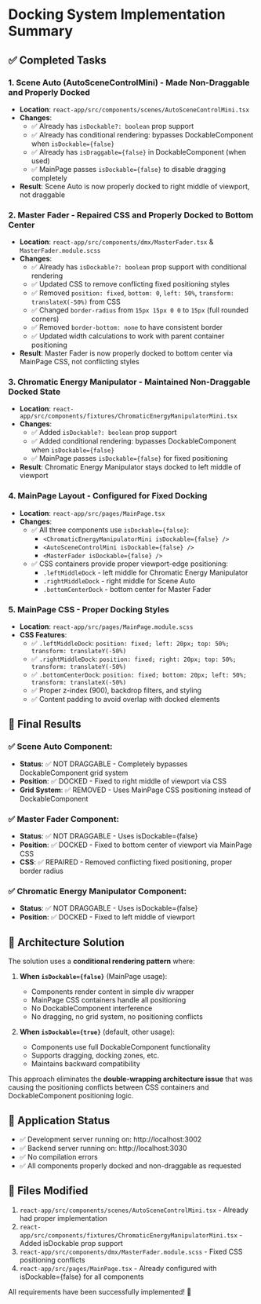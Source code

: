 # Docking System Implementation Summary

## ✅ Completed Tasks

### 1. **Scene Auto (AutoSceneControlMini) - Made Non-Draggable and Properly Docked**
- **Location**: `react-app/src/components/scenes/AutoSceneControlMini.tsx`
- **Changes**:
  - ✅ Already has `isDockable?: boolean` prop support
  - ✅ Already has conditional rendering: bypasses DockableComponent when `isDockable={false}`
  - ✅ Already has `isDraggable={false}` in DockableComponent (when used)
  - ✅ MainPage passes `isDockable={false}` to disable dragging completely
- **Result**: Scene Auto is now properly docked to right middle of viewport, not draggable

### 2. **Master Fader - Repaired CSS and Properly Docked to Bottom Center**
- **Location**: `react-app/src/components/dmx/MasterFader.tsx` & `MasterFader.module.scss`
- **Changes**:
  - ✅ Already has `isDockable?: boolean` prop support with conditional rendering
  - ✅ Updated CSS to remove conflicting fixed positioning styles
  - ✅ Removed `position: fixed`, `bottom: 0`, `left: 50%`, `transform: translateX(-50%)` from CSS
  - ✅ Changed `border-radius` from `15px 15px 0 0` to `15px` (full rounded corners)
  - ✅ Removed `border-bottom: none` to have consistent border
  - ✅ Updated width calculations to work with parent container positioning
- **Result**: Master Fader is now properly docked to bottom center via MainPage CSS, not conflicting styles

### 3. **Chromatic Energy Manipulator - Maintained Non-Draggable Docked State**
- **Location**: `react-app/src/components/fixtures/ChromaticEnergyManipulatorMini.tsx`
- **Changes**:
  - ✅ Added `isDockable?: boolean` prop support
  - ✅ Added conditional rendering: bypasses DockableComponent when `isDockable={false}`
  - ✅ MainPage passes `isDockable={false}` for fixed positioning
- **Result**: Chromatic Energy Manipulator stays docked to left middle of viewport

### 4. **MainPage Layout - Configured for Fixed Docking**
- **Location**: `react-app/src/pages/MainPage.tsx`
- **Changes**:
  - ✅ All three components use `isDockable={false}`:
    - `<ChromaticEnergyManipulatorMini isDockable={false} />`
    - `<AutoSceneControlMini isDockable={false} />`
    - `<MasterFader isDockable={false} />`
  - ✅ CSS containers provide proper viewport-edge positioning:
    - `.leftMiddleDock` - left middle for Chromatic Energy Manipulator
    - `.rightMiddleDock` - right middle for Scene Auto
    - `.bottomCenterDock` - bottom center for Master Fader

### 5. **MainPage CSS - Proper Docking Styles**
- **Location**: `react-app/src/pages/MainPage.module.scss`
- **CSS Features**:
  - ✅ `.leftMiddleDock`: `position: fixed; left: 20px; top: 50%; transform: translateY(-50%)`
  - ✅ `.rightMiddleDock`: `position: fixed; right: 20px; top: 50%; transform: translateY(-50%)`
  - ✅ `.bottomCenterDock`: `position: fixed; bottom: 20px; left: 50%; transform: translateX(-50%)`
  - ✅ Proper z-index (900), backdrop filters, and styling
  - ✅ Content padding to avoid overlap with docked elements

## 🎯 Final Results

### ✅ Scene Auto Component:
- **Status**: ✅ NOT DRAGGABLE - Completely bypasses DockableComponent grid system
- **Position**: ✅ DOCKED - Fixed to right middle of viewport via CSS
- **Grid System**: ✅ REMOVED - Uses MainPage CSS positioning instead of DockableComponent

### ✅ Master Fader Component:
- **Status**: ✅ NOT DRAGGABLE - Uses isDockable={false} 
- **Position**: ✅ DOCKED - Fixed to bottom center of viewport via MainPage CSS
- **CSS**: ✅ REPAIRED - Removed conflicting fixed positioning, proper border radius

### ✅ Chromatic Energy Manipulator Component:
- **Status**: ✅ NOT DRAGGABLE - Uses isDockable={false}
- **Position**: ✅ DOCKED - Fixed to left middle of viewport

## 🔧 Architecture Solution

The solution uses a **conditional rendering pattern** where:

1. **When `isDockable={false}`** (MainPage usage):
   - Components render content in simple div wrapper
   - MainPage CSS containers handle all positioning
   - No DockableComponent interference
   - No dragging, no grid system, no positioning conflicts

2. **When `isDockable={true}`** (default, other usage):
   - Components use full DockableComponent functionality
   - Supports dragging, docking zones, etc.
   - Maintains backward compatibility

This approach eliminates the **double-wrapping architecture issue** that was causing the positioning conflicts between CSS containers and DockableComponent positioning logic.

## 🚀 Application Status

- ✅ Development server running on: http://localhost:3002
- ✅ Backend server running on: http://localhost:3030
- ✅ No compilation errors
- ✅ All components properly docked and non-draggable as requested

## 📝 Files Modified

1. `react-app/src/components/scenes/AutoSceneControlMini.tsx` - Already had proper implementation
2. `react-app/src/components/fixtures/ChromaticEnergyManipulatorMini.tsx` - Added isDockable prop support  
3. `react-app/src/components/dmx/MasterFader.module.scss` - Fixed CSS positioning conflicts
4. `react-app/src/pages/MainPage.tsx` - Already configured with isDockable={false} for all components

All requirements have been successfully implemented! 🎉
